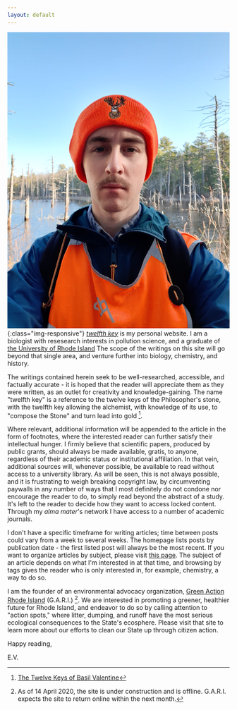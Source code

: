 ```yaml
---
layout: default
---
```

![The author](/assets/profile.jpg){:class="img-responsive"}
[*twelfth key*](https://0evv.github.io) is my personal website. I am a biologist with resesearch interests in pollution science, and a graduate of [the University of Rhode Island](https://uri.edu/) The scope of the writings on this site will go beyond that single area, and venture further into biology, chemistry, and history.

The writings contained herein seek to be well-researched, accessible, and factually accurate - it is hoped that the reader will appreciate them as they were written, as an outlet for creativity and knowledge-gaining. The name "twelfth key" is a reference to the twelve keys of the Philosopher's stone, with the twelfth key allowing the alchemist, with knowledge of its use, to "compose the Stone" and turn lead into gold [^1].

Where relevant, additional information will be appended to the article in the form of footnotes, where the interested reader can further satisfy their intellectual hunger. I firmly believe that scientific papers, produced by public grants, should always be made available, gratis, to anyone, regardless of their academic status or institutional affiliation. In that vein, additional sources will, whenever possible, be available to read without access to a university library. As will be seen, this is not always possible, and it is frustrating to weigh breaking copyright law, by circumventing paywalls in any number of ways that I most definitely do not condone nor encourage the reader to do, to simply read beyond the abstract of a study. It's left to the reader to decide how they want to access locked content. Through my *alma mater*'s network I have access to a number of academic journals.

I don't have a specific timeframe for writing articles; time between posts could vary from a week to several weeks. The homepage lists posts by publication date - the first listed post will always be the most recent. If you want to organize articles by subject, please visit [this page](https://0evv.github.io/tags/). The subject of an article depends on what I'm interested in at that time, and browsing by tags gives the reader who is only interested in, for example, chemistry, a way to do so.

I am the founder of an environmental advocacy organization, [Green Action Rhode Island](https://greenactionri.github.io) (G.A.R.I.) [^2]. We are interested in promoting a greener, healthier future for Rhode Island, and endeavor to do so by calling attention to "action spots," where litter, dumping, and runoff have the most serious ecological consequences to the State's ecosphere. Please visit that site to learn more about our efforts to clean our State up through citizen action.

Happy reading,

E.V.

[^1]: [The Twelve Keys of Basil Valentine](https://alkemia.wordpress.com/library/twelve-keys/the-twelve-keys-of-basil-valentine-introduction/)
[^2]: As of 14 April 2020, the site is under construction and is offline. G.A.R.I. expects the site to return online within the next month.

